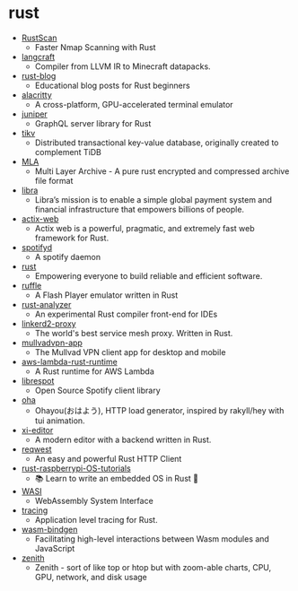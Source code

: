 # rust
- [RustScan](https://github.com/RustScan/RustScan)
  - Faster Nmap Scanning with Rust
- [langcraft](https://github.com/SuperTails/langcraft)
  - Compiler from LLVM IR to Minecraft datapacks.
- [rust-blog](https://github.com/pretzelhammer/rust-blog)
  - Educational blog posts for Rust beginners
- [alacritty](https://github.com/alacritty/alacritty)
  - A cross-platform, GPU-accelerated terminal emulator
- [juniper](https://github.com/graphql-rust/juniper)
  - GraphQL server library for Rust
- [tikv](https://github.com/tikv/tikv)
  - Distributed transactional key-value database, originally created to complement TiDB
- [MLA](https://github.com/ANSSI-FR/MLA)
  - Multi Layer Archive - A pure rust encrypted and compressed archive file format
- [libra](https://github.com/libra/libra)
  - Libra’s mission is to enable a simple global payment system and financial infrastructure that empowers billions of people.
- [actix-web](https://github.com/actix/actix-web)
  - Actix web is a powerful, pragmatic, and extremely fast web framework for Rust.
- [spotifyd](https://github.com/Spotifyd/spotifyd)
  - A spotify daemon
- [rust](https://github.com/rust-lang/rust)
  - Empowering everyone to build reliable and efficient software.
- [ruffle](https://github.com/ruffle-rs/ruffle)
  - A Flash Player emulator written in Rust
- [rust-analyzer](https://github.com/rust-analyzer/rust-analyzer)
  - An experimental Rust compiler front-end for IDEs
- [linkerd2-proxy](https://github.com/linkerd/linkerd2-proxy)
  - The world's best service mesh proxy. Written in Rust.
- [mullvadvpn-app](https://github.com/mullvad/mullvadvpn-app)
  - The Mullvad VPN client app for desktop and mobile
- [aws-lambda-rust-runtime](https://github.com/awslabs/aws-lambda-rust-runtime)
  - A Rust runtime for AWS Lambda
- [librespot](https://github.com/librespot-org/librespot)
  - Open Source Spotify client library
- [oha](https://github.com/hatoo/oha)
  - Ohayou(おはよう), HTTP load generator, inspired by rakyll/hey with tui animation.
- [xi-editor](https://github.com/xi-editor/xi-editor)
  - A modern editor with a backend written in Rust.
- [reqwest](https://github.com/seanmonstar/reqwest)
  - An easy and powerful Rust HTTP Client
- [rust-raspberrypi-OS-tutorials](https://github.com/rust-embedded/rust-raspberrypi-OS-tutorials)
  - 📚 Learn to write an embedded OS in Rust 🦀
- [WASI](https://github.com/WebAssembly/WASI)
  - WebAssembly System Interface
- [tracing](https://github.com/tokio-rs/tracing)
  - Application level tracing for Rust.
- [wasm-bindgen](https://github.com/rustwasm/wasm-bindgen)
  - Facilitating high-level interactions between Wasm modules and JavaScript
- [zenith](https://github.com/bvaisvil/zenith)
  - Zenith - sort of like top or htop but with zoom-able charts, CPU, GPU, network, and disk usage
